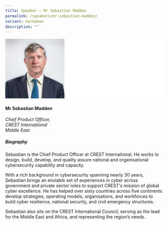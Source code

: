 ```yaml
---
title: Speaker – Mr Sebastian Madden
permalink: /speakers/mr-sebastian-madden/
variant: markdown
description: ""
---
```

![](/images/2025%20speakers/Sebastian_Madden_CREST.png)
#### **Mr Sebastian Madden**

*Chief Product Officer,<br>CREST International<br>Middle East*

##### **Biography**
Sebastian is the Chief Product Officer at CREST International. He works to design, build, develop, and quality assure national and organisational cybersecurity capability and capacity. 

With a rich background in cybersecurity spanning nearly 30 years, Sebastian brings an enviable set of experiences in cyber across government and private sector roles to support CREST's mission of global cyber excellence. He has helped over sixty countries across five continents develop strategies, operating models, organisations, and workforces to build cyber resilience, national security, and civil emergency structures. 

Sebastian also sits on the CREST International Council, serving as the lead for the Middle East and Africa, and representing the region’s needs.